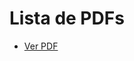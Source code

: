 <!-- index.html -->
<!DOCTYPE html>
<html lang="pt">
<head>
  <meta charset="UTF-8">
  <title>Meus PDFs</title>
</head>
<body>
  <h1>Lista de PDFs</h1>
  <ul>
    <li><a href="teuarquivo.pdf" target="_blank">Ver PDF</a></li>
  </ul>
</body>
</html>
